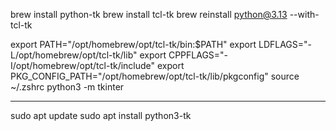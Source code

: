 brew install python-tk
brew install tcl-tk
brew reinstall python@3.13 --with-tcl-tk

export PATH="/opt/homebrew/opt/tcl-tk/bin:$PATH"
export LDFLAGS="-L/opt/homebrew/opt/tcl-tk/lib"
export CPPFLAGS="-I/opt/homebrew/opt/tcl-tk/include"
export PKG_CONFIG_PATH="/opt/homebrew/opt/tcl-tk/lib/pkgconfig"
source ~/.zshrc
python3 -m tkinter





----
sudo apt update
sudo apt install python3-tk
